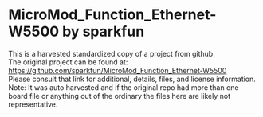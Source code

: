 
# MicroMod_Function_Ethernet-W5500 by sparkfun  
This is a harvested standardized copy of a project from github.  
The original project can be found at:  
https://github.com/sparkfun/MicroMod_Function_Ethernet-W5500  
Please consult that link for additional, details, files, and license information.  
Note: It was auto harvested and if the original repo had more than one board file or anything out of the ordinary the files here are likely not representative.  
    